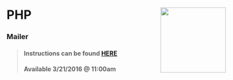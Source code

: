 # PHP <img align="right" src="https://github.com/Learning-Fuze/prototypes_C7/blob/assets/assets/images/logos/LF_LOGO.png?raw=true" width="150">
### Mailer

>#### Instructions can be found <a href="http://learning-fuze.github.io/prototypes_C7/#/PHP-Mail-Example" target="_blank">HERE</a>
>#### Available 3/21/2016 @ 11:00am